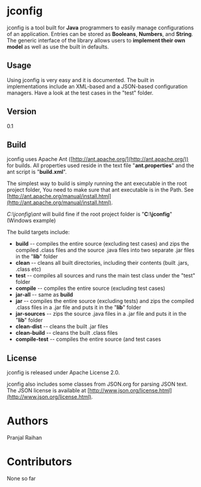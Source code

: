 # jconfig

jconfig is a tool built for <b>Java</b> programmers to easily manage 
configurations of an application. Entries can be stored as <b>Booleans</b>, 
<b>Numbers</b>, and <b>String</b>. The generic interface of the library allows 
users to <b>implement their own model</b> as well as use the built in defaults.

## Usage
Using jconfig is very easy and it is documented. The built in 
implementations include an XML-based and a JSON-based configuration 
managers. Have a look at the test cases in the "test" folder.

## Version
0.1

## Build
jconfig uses Apache Ant ([http://ant.apache.org/](http://ant.apache.org/)) for builds. All properties used reside in 
the text file "<b>ant.properties</b>" and the ant script is "<b>build.xml</b>". <p>
The simplest way to build is simply running the ant executable in the root project 
folder, You need to make sure that ant executable is in the Path. 
See [http://ant.apache.org/manual/install.html](http://ant.apache.org/manual/install.html).
<p>
    <i>C:\jconfig\ant</i> will build fine if the root project folder is "<b>C:\jconfig</b>" (Windows example)
<p>
The build targets include:<br>
<ul>
    <li>
        <b>build</b> -- compiles the entire source (excluding test cases) and zips the compiled .class files and the source .java files into two separate .jar files in the "<b>lib</b>" folder
    </li>
    <li>
        <b>clean</b> -- cleans all built directories, including their contents (built .jars, .class etc)
    </li>
    <li>
        <b>test</b> -- compiles all sources and runs the main test class under the "test" folder
    </li>
    <li>
        <b>compile</b> -- compiles the entire source (excluding test cases)
    </li>
    <li>
        <b>jar-all</b> -- same as <b>build</b>
    </li>
    <li>
        <b>jar</b> -- compiles the entire source (excluding tests) and zips the compiled .class files in a .jar file and puts it in the "<b>lib</b>" folder
    </li>
    <li>
        <b>jar-sources</b> -- zips the source .java files in a .jar file and puts it in the "<b>lib</b>" folder
    </li>
    <li>
        <b>clean-dist</b> -- cleans the built .jar files
    </li>
    <li>
        <b>clean-build</b> -- cleans the built .class files
    </li>
    <li>
        <b>compile-test</b> -- compiles the entire source (and test cases
    </li>
</ul>

## License
jconfig is released under Apache License 2.0.

jconfig also includes some classes from JSON.org for parsing JSON text. 
The JSON license is available at 
[http://www.json.org/license.html](http://www.json.org/license.html).

# Authors
Pranjal Raihan <prshreshtha at yahoo.com>

# Contributors
None so far
